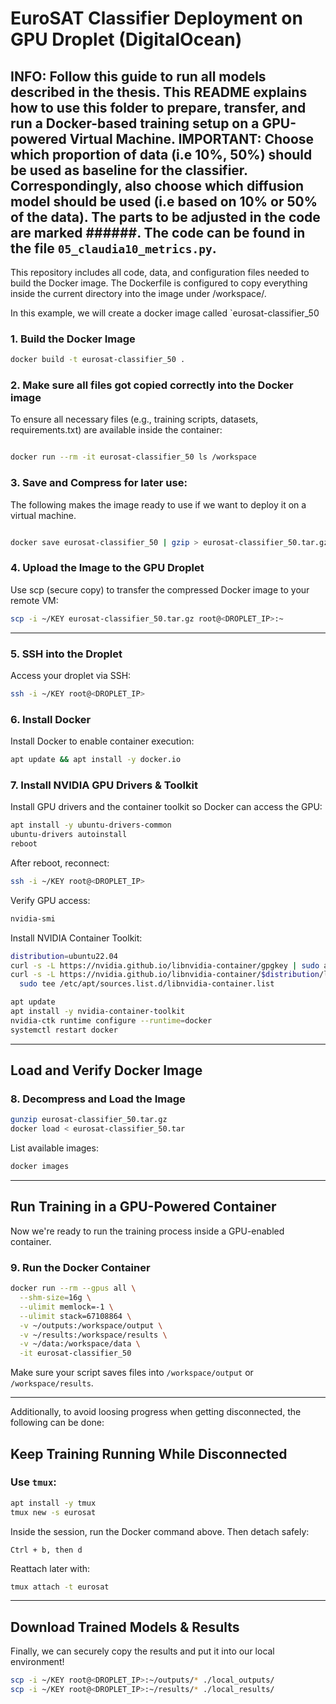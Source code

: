 # EuroSAT Classifier Deployment on GPU Droplet (DigitalOcean)

INFO: Follow this guide to run all models described in the thesis. This README explains how to use this folder to prepare, transfer, and run a Docker-based training setup on a GPU-powered Virtual Machine.
IMPORTANT: Choose which proportion of data (i.e 10%, 50%) should be used as baseline for the classifier. Correspondingly, also choose which diffusion model should be used (i.e based on 10% or 50% of the data). The parts to be adjusted in the code are marked ######.
The code can be found in the file `05_claudia10_metrics.py`.
---

This repository includes all code, data, and configuration files needed to build the Docker image. The Dockerfile is configured to copy everything inside the current directory into the image under /workspace/.


In this example, we will create a docker image called `eurosat-classifier_50
### 1. Build the Docker Image

```bash
docker build -t eurosat-classifier_50 .
```

### 2. Make sure all files got copied correctly into the Docker image

To ensure all necessary files (e.g., training scripts, datasets, requirements.txt) are available inside the container:

```bash

docker run --rm -it eurosat-classifier_50 ls /workspace
```

### 3. Save and Compress for later use:

The following makes the image ready to use if we want to deploy it on a virtual machine.

```bash

docker save eurosat-classifier_50 | gzip > eurosat-classifier_50.tar.gz
```



### 4. Upload the Image to the GPU Droplet

Use scp (secure copy) to transfer the compressed Docker image to your remote VM:

```bash
scp -i ~/KEY eurosat-classifier_50.tar.gz root@<DROPLET_IP>:~
```

---


### 5. SSH into the Droplet

Access your droplet via SSH:

```bash
ssh -i ~/KEY root@<DROPLET_IP>
```

### 6. Install Docker

Install Docker to enable container execution:

```bash
apt update && apt install -y docker.io
```

### 7. Install NVIDIA GPU Drivers & Toolkit


Install GPU drivers and the container toolkit so Docker can access the GPU:


```bash
apt install -y ubuntu-drivers-common
ubuntu-drivers autoinstall
reboot
```

 After reboot, reconnect:

```bash
ssh -i ~/KEY root@<DROPLET_IP>
```

Verify GPU access:

```bash
nvidia-smi
```

Install NVIDIA Container Toolkit:

```bash
distribution=ubuntu22.04
curl -s -L https://nvidia.github.io/libnvidia-container/gpgkey | sudo apt-key add -
curl -s -L https://nvidia.github.io/libnvidia-container/$distribution/libnvidia-container.list | \
  sudo tee /etc/apt/sources.list.d/libnvidia-container.list

apt update
apt install -y nvidia-container-toolkit
nvidia-ctk runtime configure --runtime=docker
systemctl restart docker
```

---

##  Load and Verify Docker Image

###  8. Decompress and Load the Image

```bash
gunzip eurosat-classifier_50.tar.gz
docker load < eurosat-classifier_50.tar
```

List available images:

```bash
docker images
```

---

## Run Training in a GPU-Powered Container

Now we're ready to run the training process inside a GPU-enabled container.

### 9. Run the Docker Container

```bash
docker run --rm --gpus all \
  --shm-size=16g \
  --ulimit memlock=-1 \
  --ulimit stack=67108864 \
  -v ~/outputs:/workspace/output \
  -v ~/results:/workspace/results \
  -v ~/data:/workspace/data \
  -it eurosat-classifier_50
```

 Make sure your script saves files into `/workspace/output` or `/workspace/results`.

---

Additionally, to avoid loosing progress when getting disconnected, the following can be done:


##  Keep Training Running While Disconnected

### Use `tmux`:

```bash
apt install -y tmux
tmux new -s eurosat
```

Inside the session, run the Docker command above. Then detach safely:

```
Ctrl + b, then d
```

Reattach later with:

```bash
tmux attach -t eurosat
```

---

##  Download Trained Models & Results

Finally, we can securely copy the results and put it into our local environment!

```bash
scp -i ~/KEY root@<DROPLET_IP>:~/outputs/* ./local_outputs/
scp -i ~/KEY root@<DROPLET_IP>:~/results/* ./local_results/
```


